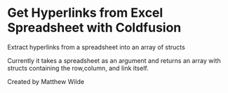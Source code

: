 # Get Hyperlinks from Excel Spreadsheet with Coldfusion
Extract hyperlinks from a spreadsheet into an array of structs

Currently it takes a spreadsheet as an argument and returns an array with structs containing the row,column, and link itself.

Created by Matthew Wilde
